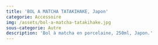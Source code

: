 ```yaml
---
title: 'BOL A MATCHA TATAKIHAKE, Japon'
categorie: Accessoire
img: /assets/bol-a-matcha-tatakihake.jpg
sous-categorie: Autre
description: 'Bol à matcha en porcelaine, 250ml, Japon.'
---
```


